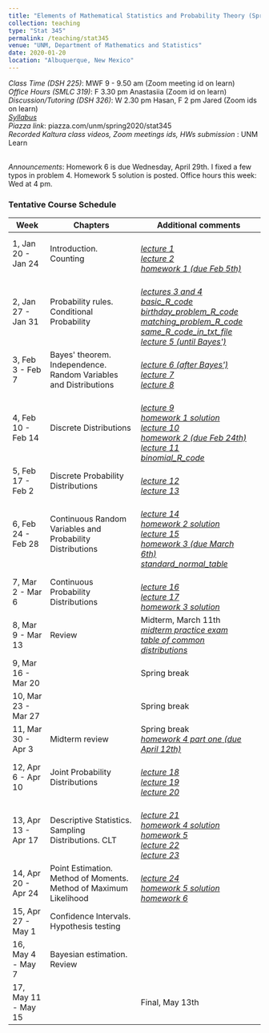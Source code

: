 ```yaml
---
title: "Elements of Mathematical Statistics and Probability Theory (Spring 2020)"
collection: teaching
type: "Stat 345"
permalink: /teaching/stat345
venue: "UNM, Department of Mathematics and Statistics"
date: 2020-01-20
location: "Albuquerque, New Mexico"
---
```


<i>Class Time (DSH 225)</i>: MWF 9 - 9.50 am (Zoom meeting id on learn)
<br><i>Office Hours (SMLC 319)</i>: F 3.30 pm Anastasiia (Zoom id on learn)
<br><i>Discussion/Tutoring (DSH 326)</i>: W 2.30 pm Hasan, F 2 pm Jared (Zoom ids on learn)
<br><a href='http://anastasiiakim.github.io/files/stat345/syllabus.pdf'><i>Syllabus</i></a>&nbsp;&nbsp;&nbsp;&nbsp;
<br><i>Piazza link</i>: piazza.com/unm/spring2020/stat345
<br><i>Recorded Kaltura class videos, Zoom meetings ids, HWs submission </i>: UNM Learn 


<br><i>Announcements</i>: Homework 6 is due Wednesday, April 29th. I fixed a few typos in problem 4. Homework 5 solution is posted. Office hours this week: Wed at 4 pm.



### Tentative Course Schedule

| Week                   | Chapters          |  Additional comments                                         |
| ------------           | ----------        | ------------------------------------------------------------ |
| 1, Jan 20 - Jan 24     | Introduction. Counting         | <br><a href='http://anastasiiakim.github.io/files/stat345/lecture1.pdf'><i>lecture 1</i></a>&nbsp;&nbsp;&nbsp;&nbsp;<br><a href='http://anastasiiakim.github.io/files/stat345/lecture2.pdf'><i>lecture 2</i></a>&nbsp;&nbsp;&nbsp;&nbsp;<br><a href='http://anastasiiakim.github.io/files/stat345/hw1.pdf'><i>homework 1 (due Feb 5th)</i></a>&nbsp;&nbsp;&nbsp;&nbsp; |
| 2, Jan 27 - Jan 31     | Probability rules. Conditional Probability        |  <br><a href='http://anastasiiakim.github.io/files/stat345/lecture3_4.pdf'><i>lectures 3 and 4</i></a>&nbsp;&nbsp;&nbsp;&nbsp;<br><a href='http://anastasiiakim.github.io/files/stat345/basic_R.r'><i>basic_R_code</i></a>&nbsp;&nbsp;&nbsp;&nbsp;<br><a href='http://anastasiiakim.github.io/files/stat345/birthday_problem_R_code.r'><i>birthday_problem_R_code</i></a>&nbsp;&nbsp;&nbsp;&nbsp;<br><a href='http://anastasiiakim.github.io/files/stat345/matching_problem_R_code.r'><i>matching_problem_R_code</i></a>&nbsp;&nbsp;&nbsp;&nbsp;<br><a href='http://anastasiiakim.github.io/files/stat345/R_code.txt'><i>same_R_code_in_txt_file</i></a>&nbsp;&nbsp;&nbsp;&nbsp;<br><a href='http://anastasiiakim.github.io/files/stat345/lecture5_6.pdf'><i>lecture 5 (until Bayes')</i></a>&nbsp;&nbsp;&nbsp;&nbsp;                                                            |
| 3, Feb 3 - Feb 7       | Bayes' theorem. Independence. Random Variables and Distributions         | <br><a href='http://anastasiiakim.github.io/files/stat345/lecture5_6.pdf'><i>lecture 6 (after Bayes')</i></a>&nbsp;&nbsp;&nbsp;&nbsp;<br><a href='http://anastasiiakim.github.io/files/stat345/lecture7.pdf'><i>lecture 7</i></a>&nbsp;&nbsp;&nbsp;&nbsp;<br><a href='http://anastasiiakim.github.io/files/stat345/lecture8.pdf'><i>lecture 8</i></a>&nbsp;&nbsp;&nbsp;&nbsp;                                                                 |
| 4, Feb 10 - Feb 14     | Discrete Distributions         | <br><a href='http://anastasiiakim.github.io/files/stat345/lecture9.pdf'><i>lecture 9</i></a>&nbsp;&nbsp;&nbsp;&nbsp;<br><a href='http://anastasiiakim.github.io/files/stat345/hw1_sol.pdf'><i>homework 1 solution</i></a>&nbsp;&nbsp;&nbsp;&nbsp;<br><a href='http://anastasiiakim.github.io/files/stat345/lecture10.pdf'><i>lecture 10</i></a>&nbsp;&nbsp;&nbsp;&nbsp;<br><a href='http://anastasiiakim.github.io/files/stat345/hw2.pdf'><i>homework 2 (due Feb 24th)</i></a>&nbsp;&nbsp;&nbsp;&nbsp;<br><a href='http://anastasiiakim.github.io/files/stat345/lecture11.pdf'><i>lecture 11</i></a>&nbsp;&nbsp;&nbsp;&nbsp;<br><a href='http://anastasiiakim.github.io/files/stat345/binomial_R.txt'><i>binomial_R_code</i></a>&nbsp;&nbsp;&nbsp;&nbsp;     |
| 5, Feb 17 - Feb 2      | Discrete Probability Distributions        | <br><a href='http://anastasiiakim.github.io/files/stat345/lecture12.pdf'><i>lecture 12</i></a>&nbsp;&nbsp;&nbsp;&nbsp;<br><a href='http://anastasiiakim.github.io/files/stat345/lecture13.pdf'><i>lecture 13</i></a>&nbsp;&nbsp;&nbsp;&nbsp;                                                             |
| 6, Feb 24 - Feb 28     | Continuous Random Variables and Probability Distributions         |    <br><a href='http://anastasiiakim.github.io/files/stat345/lecture14.pdf'><i>lecture 14</i></a>&nbsp;&nbsp;&nbsp;&nbsp;<br><a href='http://anastasiiakim.github.io/files/stat345/hw2_sol.pdf'><i>homework 2 solution</i></a>&nbsp;&nbsp;&nbsp;&nbsp;<br><a href='http://anastasiiakim.github.io/files/stat345/lecture15.pdf'><i>lecture 15</i></a>&nbsp;&nbsp;&nbsp;&nbsp;<br><a href='http://anastasiiakim.github.io/files/stat345/hw3.pdf'><i>homework 3 (due March 6th)</i></a>&nbsp;&nbsp;&nbsp;&nbsp;<br><a href='http://anastasiiakim.github.io/files/stat345/standard_normal_table.pdf'><i>standard_normal_table</i></a>&nbsp;&nbsp;&nbsp;&nbsp;                                                         |
| 7, Mar 2 - Mar 6       | Continuous Probability Distributions          |<br><a href='http://anastasiiakim.github.io/files/stat345/lecture16.pdf'><i>lecture 16</i></a>&nbsp;&nbsp;&nbsp;&nbsp;<br><a href='http://anastasiiakim.github.io/files/stat345/lecture17.pdf'><i>lecture 17</i></a>&nbsp;&nbsp;&nbsp;&nbsp;<br><a href='http://anastasiiakim.github.io/files/stat345/hw3_sol.pdf'><i>homework 3 solution</i></a>&nbsp;&nbsp;&nbsp;&nbsp;|
| 8, Mar 9 - Mar 13      | Review          |  Midterm, March 11th <br><a href='http://anastasiiakim.github.io/files/stat345/midterm_review.pdf'><i>midterm practice exam</i></a>&nbsp;&nbsp;&nbsp;&nbsp;<br><a href='http://anastasiiakim.github.io/files/stat345/distr.pdf'><i>table of common distributions</i></a>&nbsp;&nbsp;&nbsp;&nbsp;|
| 9, Mar 16 - Mar 20     |                   | Spring break                                                 |
| 10, Mar 23 - Mar 27    |          |                 Spring break                                             |
| 11, Mar 30 - Apr 3     | Midterm review          |    Spring break  <br><a href='http://anastasiiakim.github.io/files/stat345/hw4_first.pdf'><i>homework 4 part one (due April 12th)</i></a>&nbsp;&nbsp;&nbsp;&nbsp;                                                        |
| 12, Apr 6 - Apr 10     | Joint Probability Distributions       |<br><a href='http://anastasiiakim.github.io/files/stat345/lecture18.pdf'><i>lecture 18</i></a>&nbsp;&nbsp;&nbsp;&nbsp;<br><a href='http://anastasiiakim.github.io/files/stat345/lecture19.pdf'><i>lecture 19</i></a>&nbsp;&nbsp;&nbsp;&nbsp;&nbsp;<br><a href='http://anastasiiakim.github.io/files/stat345/lecture20.pdf'><i>lecture 20</i></a>&nbsp;&nbsp;&nbsp;&nbsp;|
| 13, Apr 13 - Apr 17    | Descriptive Statistics. Sampling Distributions. CLT          |&nbsp;<br><a href='http://anastasiiakim.github.io/files/stat345/lecture21.pdf'><i>lecture 21</i></a>&nbsp;&nbsp;&nbsp;&nbsp;<br><a href='http://anastasiiakim.github.io/files/stat345/hw4_sol.pdf'><i>homework 4 solution</i></a>&nbsp;&nbsp;&nbsp;&nbsp;<br><a href='http://anastasiiakim.github.io/files/stat345/hw5.pdf'><i>homework 5</i></a>&nbsp;&nbsp;&nbsp;&nbsp;&nbsp;<br><a href='http://anastasiiakim.github.io/files/stat345/lecture22.pdf'><i>lecture 22</i></a>&nbsp;&nbsp;&nbsp;&nbsp;<br><a href='http://anastasiiakim.github.io/files/stat345/lecture23.pdf'><i>lecture 23</i></a>&nbsp;&nbsp;&nbsp;&nbsp;|
| 14, Apr 20 - Apr 24    |  Point Estimation. Method of Moments. Method of Maximum Likelihood |<br><a href='http://anastasiiakim.github.io/files/stat345/lecture23.pdf'><i>lecture 24</i></a>&nbsp;&nbsp;&nbsp;&nbsp;<br><a href='http://anastasiiakim.github.io/files/stat345/hw5_sol.pdf'><i>homework 5 solution</i></a>&nbsp;&nbsp;&nbsp;&nbsp;<br><a href='http://anastasiiakim.github.io/files/stat345/hw6.pdf'><i>homework 6</i></a>&nbsp;&nbsp;&nbsp;&nbsp;&nbsp;                                                         | 
| 15, Apr 27 - May 1     | Confidence Intervals. Hypothesis testing        |                                                              |
| 16, May 4 - May 7      | Bayesian estimation. Review |                                                              |
| 17, May 11 - May 15    |                   |      Final, May 13th                                 |


